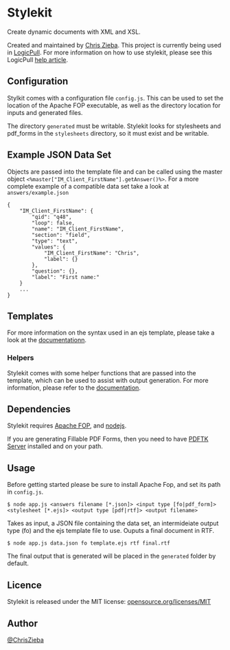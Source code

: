 # Stylekit

Create dynamic documents with XML and XSL.

Created and maintained by [Chris Zieba](http://chriszieba.com). This project is currently being used in [LogicPull](https://www.logicpull.com). For more information on how to use stylekit, please see this LogicPull [help article](http://help.logicpull.com/portal/articles/working-with-templates).

## Configuration

Stylkit comes with a configuration file ``config.js``. This can be used to set the location of the Apache FOP executable, as well as the directory location for inputs and generated files.

The directory ``generated`` must be writable. Stylekit looks for stylesheets and pdf_forms in the `stylesheets` directory, so it must exist and be writable.

## Example JSON Data Set

Objects are passed into the template file and can be called using the master object ``<%master["IM_Client_FirstName"].getAnswer()%>``. For a more complete example of a compatible data set take a look at ``answers/example.json``

```
{
	"IM_Client_FirstName": {
	    "qid": "q48",
	    "loop": false,
	    "name": "IM_Client_FirstName",
	    "section": "field",
	    "type": "text",
	    "values": {
	        "IM_Client_FirstName": "Chris",
	        "label": {}
	    },
	    "question": {},
	    "label": "First name:"
	}
	...
}
```

## Templates

For more information on the syntax used in an ejs template, please take a look at the [documentationn](http://help.logicpull.com/portal/articles/working-with-templates).

### Helpers

Stylekit comes with some helper functions that are passed into the template, which can be used to assist with output generation. For more information, please refer to the [documentation](http://help.logicpull.com/docs).


## Dependencies

Stylekit requires [Apache FOP](http://xmlgraphics.apache.org/fop/), and [nodejs](http://nodejs.org/).

If you are generating Fillable PDF Forms, then you need to have [PDFTK Server](http://www.pdflabs.com/tools/pdftk-server/) installed and on your path. 

## Usage

Before getting started please be sure to install Apache Fop, and set its path in ``config.js``.

``$ node app.js <answers filename [*.json]> <input type [fo|pdf_form]> <stylesheet [*.ejs]> <output type [pdf|rtf]> <output filename>``

Takes as input, a JSON file containing the data set, an intermideiate output type (fo) and the ejs template file to use. Ouputs a final document in RTF.

``$ node app.js data.json fo template.ejs rtf final.rtf``

The final output that is generated will be placed in the ``generated`` folder by default.

## Licence

Stylekit is released under the MIT license:
[opensource.org/licenses/MIT](http://opensource.org/licenses/MIT)

## Author

[@ChrisZieba](https://www.twitter.com/ChrisZieba) 